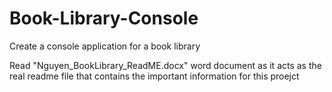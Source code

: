 # Book-Library-Console
Create a console application for a book library

Read "Nguyen_BookLibrary_ReadME.docx" word document as it acts as the real readme 
file that contains the important information for this proejct
